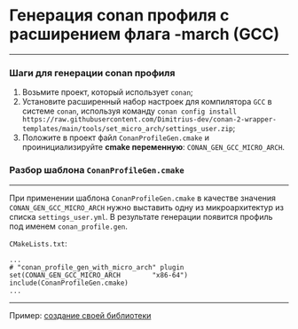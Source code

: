 # Генерация conan профиля с расширением флага -march (GCC)
___
### Шаги для генерации conan профиля

1. Возьмите проект, который использует `conan`;
2. Установите расширенный набор настроек для компилятора `GCC` в системе `conan`, используя команду `conan config install https://raw.githubusercontent.com/Dimitrius-dev/conan-2-wrapper-templates/main/tools/set_micro_arch/settings_user.zip`;
3. Положите в проект файл `ConanProfileGen.cmake` и проинициализируйте __cmake переменную__:
   `CONAN_GEN_GCC_MICRO_ARCH`.

### Разбор шаблона `ConanProfileGen.cmake`
___
При применении шаблона `ConanProfileGen.cmake` в качестве значения `CONAN_GEN_GCC_MICRO_ARCH` нужно выставить одну из микроархитектур из списка `settings_user.yml`.
В результате генерации появится профиль под именем `conan_profile.gen`. 

`CMakeLists.txt`:
```
...
# "conan_profile_gen_with_micro_arch" plugin
set(CONAN_GEN_GCC_MICRO_ARCH        "x86-64")
include(ConanProfileGen.cmake)
...
```

___
Пример: [создание своей библиотеки](./../../../build-lib-project/doc/README_RUS.md)